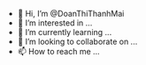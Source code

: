 - 👋 Hi, I’m @DoanThiThanhMai
- 👀 I’m interested in ...
- 🌱 I’m currently learning ...
- 💞️ I’m looking to collaborate on ...
- 📫 How to reach me ...

<!---
DoanThiThanhMai/DoanThiThanhMai is a ✨ special ✨ repository because its `README.md` (this file) appears on your GitHub profile.
You can click the Preview link to take a look at your changes.
--->
